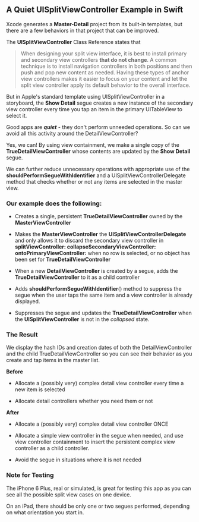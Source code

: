 ## A Quiet UISplitViewController Example in Swift ##

Xcode generates a **Master-Detail** project from its built-in templates, but there are a few behaviors in that project that can be improved.

The **UISplitViewController** Class Reference states that

> When designing your split view interface, it is best to install primary and secondary view controllers **that do not change**. A common technique is to install navigation controllers in both positions and then push and pop new content as needed. Having these types of anchor view controllers makes it easier to focus on your content and let the split view controller apply its default behavior to the overall interface.

But in Apple's standard template using UISplitViewController in a storyboard, the **Show Detail** segue creates a new instance of the secondary view controller every time you tap an item in the primary UITableView to select it.

Good apps are ***quiet*** - they don't perform unneeded operations.  So can we avoid all this activity around the DetailViewController?

Yes, we can!  By using view containment, we make a single copy of the **TrueDetailViewController** whose contents are updated by the **Show Detail** segue.

We can further reduce unnecessary operations with appropriate use of the **shouldPerformSegueWithIdentifier** and a UISplitViewControllerDelegate method that checks whether or not any items are selected in the master view.


### Our example does the following: ###

* Creates a single, persistent **TrueDetailViewController** owned by the **MasterViewController**

* Makes the **MasterViewController** the **UISplitViewControllerDelegate** and only allows it to discard the secondary view controller in **splitViewController: collapseSecondaryViewController: ontoPrimaryViewController:** when no row is selected, or no object has been set for **TrueDetailViewController**

* When a new **DetailViewController** is created by a segue, adds the **TrueDetailViewController** to it as a child controller

* Adds **shouldPerformSegueWithIdentifier**() method to suppress the segue when the user taps the same item and a view controller is already displayed.

* Suppresses the segue and updates the **TrueDetailViewController** when the **UISplitViewController** is not in the *collapsed* state.



### The Result ###

We display the hash IDs and creation dates of both the DetailViewController and the child TrueDetailViewController so you can see their behavior as you create and tap items in the master list.

**Before**

* Allocate a (possibly very) complex detail view controller every time a new item is selected
	
* Allocate detail controllers whether you need them or not
	
**After**

* Allocate a (possibly very) complex detail view controller ONCE
	
* Allocate a simple view controller in the segue when needed, and use view controller containment to insert the persistent complex view controller as a child controller.
	
* Avoid the segue in situations where it is not needed


### Note for Testing ###

The iPhone 6 Plus, real or simulated, is great for testing this app as you can see all the possible split view cases on one device.

On an iPad, there should be only one or two segues performed, depending on what orientation you start in.
	



